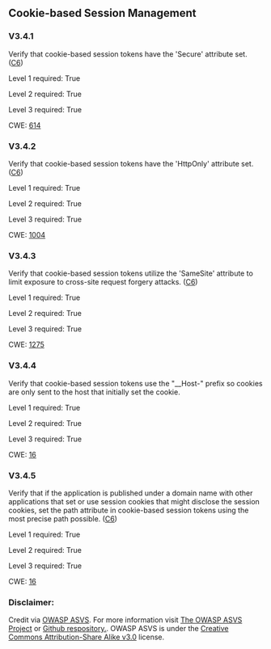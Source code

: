 ##  Cookie-based Session Management

### V3.4.1

Verify that cookie-based session tokens have the 'Secure' attribute set. ([C6](https://owasp.org/www-project-proactive-controls/#div-numbering))

Level 1 required: True

Level 2 required: True

Level 3 required: True

CWE: [614](https://cwe.mitre.org/data/definitions/614)

### V3.4.2

Verify that cookie-based session tokens have the 'HttpOnly' attribute set. ([C6](https://owasp.org/www-project-proactive-controls/#div-numbering))

Level 1 required: True

Level 2 required: True

Level 3 required: True

CWE: [1004](https://cwe.mitre.org/data/definitions/1004)

### V3.4.3

Verify that cookie-based session tokens utilize the 'SameSite' attribute to limit exposure to cross-site request forgery attacks. ([C6](https://owasp.org/www-project-proactive-controls/#div-numbering))

Level 1 required: True

Level 2 required: True

Level 3 required: True

CWE: [1275](https://cwe.mitre.org/data/definitions/1275)

### V3.4.4

Verify that cookie-based session tokens use the "__Host-" prefix so cookies are only sent to the host that initially set the cookie.

Level 1 required: True

Level 2 required: True

Level 3 required: True

CWE: [16](https://cwe.mitre.org/data/definitions/16)

### V3.4.5

Verify that if the application is published under a domain name with other applications that set or use session cookies that might disclose the session cookies, set the path attribute in cookie-based session tokens using the most precise path possible. ([C6](https://owasp.org/www-project-proactive-controls/#div-numbering))

Level 1 required: True

Level 2 required: True

Level 3 required: True

CWE: [16](https://cwe.mitre.org/data/definitions/16)



### Disclaimer:

Credit via [OWASP ASVS](https://owasp.org/www-project-application-security-verification-standard/). For more information visit [The OWASP ASVS Project](https://owasp.org/www-project-application-security-verification-standard/) or [Github respository.](https://github.com/OWASP/ASVS). OWASP ASVS is under the [Creative Commons Attribution-Share Alike v3.0](https://creativecommons.org/licenses/by-sa/3.0/) license.
